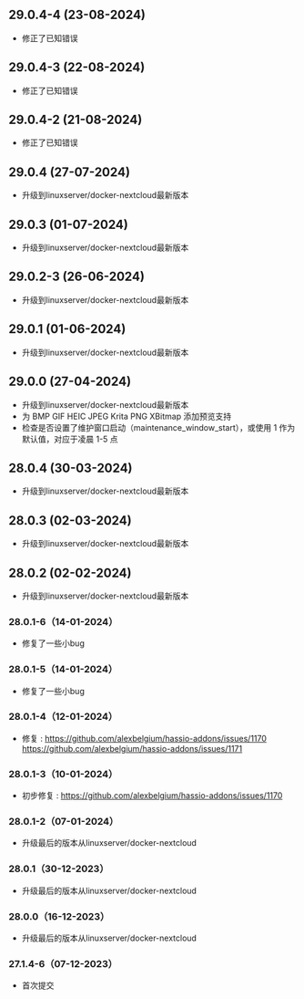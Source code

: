 ## 29.0.4-4 (23-08-2024)
- 修正了已知错误
## 29.0.4-3 (22-08-2024)
- 修正了已知错误
## 29.0.4-2 (21-08-2024)
- 修正了已知错误

## 29.0.4 (27-07-2024)
- 升级到linuxserver/docker-nextcloud最新版本

## 29.0.3 (01-07-2024)
- 升级到linuxserver/docker-nextcloud最新版本
## 29.0.2-3 (26-06-2024)
- 升级到linuxserver/docker-nextcloud最新版本
## 29.0.1 (01-06-2024)
- 升级到linuxserver/docker-nextcloud最新版本
## 29.0.0 (27-04-2024)
- 升级到linuxserver/docker-nextcloud最新版本
- 为 BMP GIF HEIC JPEG Krita PNG XBitmap 添加预览支持
- 检查是否设置了维护窗口启动（maintenance_window_start），或使用 1 作为默认值，对应于凌晨 1-5 点
## 28.0.4 (30-03-2024)
- 升级到linuxserver/docker-nextcloud最新版本
## 28.0.3 (02-03-2024)
- 升级到linuxserver/docker-nextcloud最新版本
## 28.0.2 (02-02-2024)
- 升级到linuxserver/docker-nextcloud最新版本

### 28.0.1-6（14-01-2024）

- 修复了一些小bug

### 28.0.1-5（14-01-2024）

- 修复了一些小bug

### 28.0.1-4（12-01-2024）

- 修复 :  https://github.com/alexbelgium/hassio-addons/issues/1170 https://github.com/alexbelgium/hassio-addons/issues/1171

### 28.0.1-3（10-01-2024）

- 初步修复 : https://github.com/alexbelgium/hassio-addons/issues/1170

### 28.0.1-2（07-01-2024）

- 升级最后的版本从linuxserver/docker-nextcloud

### 28.0.1（30-12-2023）

- 升级最后的版本从linuxserver/docker-nextcloud

### 28.0.0（16-12-2023）

- 升级最后的版本从linuxserver/docker-nextcloud

### 27.1.4-6（07-12-2023）

- 首次提交
